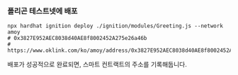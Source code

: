 ### 폴리곤 테스트넷에 배포

```shell
npx hardhat ignition deploy ./ignition/modules/Greeting.js --network amoy
# 0x3827E952AEC8038d40AE8f8002452A275e26a46b
# https://www.oklink.com/ko/amoy/address/0x3827E952AEC8038d40AE8f8002452A275e26a46b
```

배포가 성공적으로 완료되면, 스마트 컨트랙트의 주소를 기록해둡니다.
